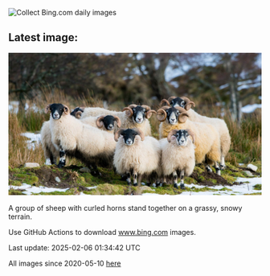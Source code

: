 ![Collect Bing.com daily images](https://github.com/counter2015/bing-daily-images/workflows/Collect%20Bing.com%20daily%20images/badge.svg)
## Latest image:
![](images/ScottishSheep.jpg)

A group of sheep with curled horns stand together on a grassy, snowy terrain.

Use GitHub Actions to download www.bing.com images.

Last update: 2025-02-06 01:34:42 UTC

All images since 2020-05-10 [here](https://github.com/counter2015/bing-daily-images/tree/master/images)
